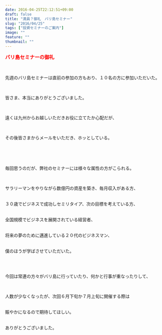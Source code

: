 ```yaml
---
date: 2016-04-25T22:12:51+09:00
draft: false
title: "満員？御礼　バリ島セミナー"
slug: "2016/04/25"
tags: ["投資セミナーのご案内"]
image: ""
feature: ""
thumbnail: ""
---
```

<p><font color="#ff0000" size="3"><strong>バリ島セミナーの御礼</strong></font></p><br/><p>先週のバリ島セミナーは直前の参加の方もおり、１０名の方に参加いただいた。</p><br/><p>皆さま、本当にありがとうございました。</p><br/><p>遠くは九州からお越しいただきお役に立てたか心配だが、</p><br/><p>その後皆さまからメールをいただき、ホッとしている。</p><br/><br/><p><br/>毎回思うのだが、弊社のセミナーには様々な属性の方がこられる。</p><br/><p>サラリーマンをやりながら数億円の資産を築き、毎月収入がある方、</p><p><br/>３０歳でビジネスで成功しセミリタイア、次の目標を考えている方、</p><p><br/>全国規模でビジネスを展開されている経営者、</p><p><br/>将来の夢のために邁進している２０代のビジネスマン、</p><p><br/>僕のほうが学ばさせていただいた。</p><br/><p><br/>今回は常連の方々がバリ島に行っていたり、何かと行事が重なったりして、</p><br/><p>人数が少なくなったが、次回６月下旬か７月上旬に開催する際は</p><p><br/>賑やかになるので期待してほしい。</p><p><br/>ありがとうございました。<br/></p>

